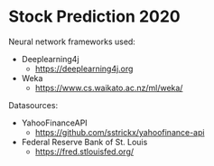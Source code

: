 # Stock Prediction 2020

Neural network frameworks used:
- Deeplearning4j
  - https://deeplearning4j.org
- Weka
  - https://www.cs.waikato.ac.nz/ml/weka/

Datasources:
- YahooFinanceAPI
  - https://github.com/sstrickx/yahoofinance-api
- Federal Reserve Bank of St. Louis
    - https://fred.stlouisfed.org/
  
  

